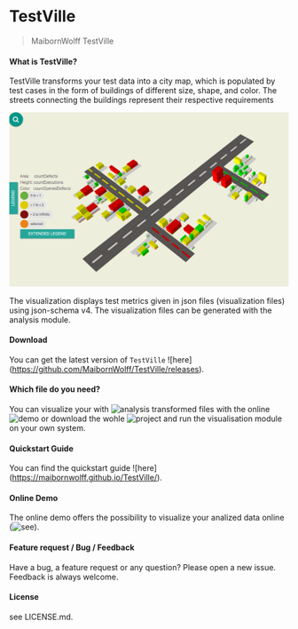 # TestVille

> MaibornWolff TestVille

#### What is TestVille?
TestVille transforms your test data into a city map, which is populated by test cases in the form of buildings of different size, shape, and color. The streets connecting the buildings represent their respective requirements

![takeALook](./images/testVilleDemo.png)

The visualization displays test metrics given in json files (visualization files) using json-schema v4.
The visualization files can be generated with the analysis module.

#### Download
You can get the latest version of `TestVille` ![here] (https://github.com/MaibornWolff/TestVille/releases).

#### Which file do you need?
You can visualize your with ![analysis](https://github.com/MaibornWolff/TestVille/tree/master/analysis) transformed files with the online ![demo](https://maibornwolff.github.io/TestVille/visualization/dist/app/) or download the wohle ![project](https://github.com/MaibornWolff/TestVille) and run the visualisation module on your own system.

#### Quickstart Guide
You can find the quickstart guide ![here] (https://maibornwolff.github.io/TestVille/).

#### Online Demo
The online demo offers the possibility to visualize your analized data online (![see](https://maibornwolff.github.io/TestVille/visualization/dist/app/)).

#### Feature request / Bug / Feedback
Have a bug, a feature request or any question? Please open a new issue. Feedback is always welcome.

#### License
see LICENSE.md.
